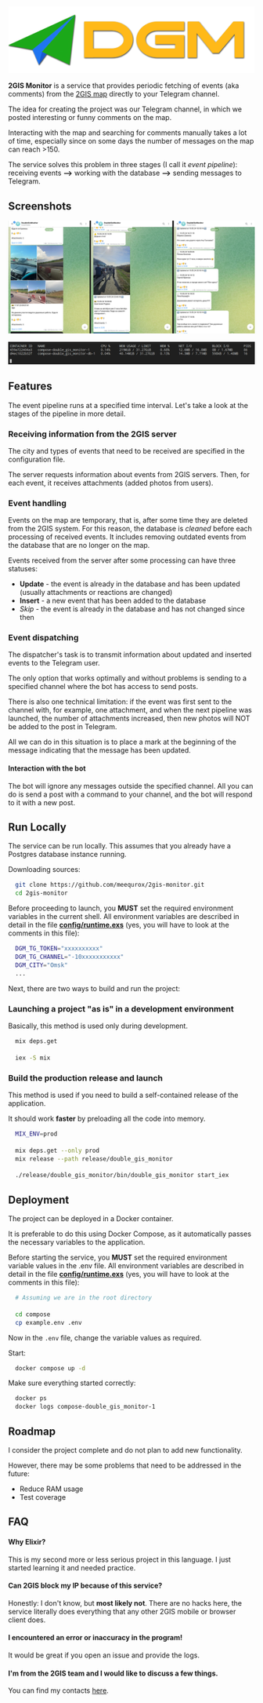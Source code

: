 ![Logo](.github/images/logo-01.png)

**2GIS Monitor** is a service that provides periodic fetching of events (aka comments) from the [2GIS map](https://2gis.ru) directly to your Telegram channel.

The idea for creating the project was our Telegram channel, in which we posted interesting or funny comments on the map.

Interacting with the map and searching for comments manually takes a lot of time, especially since on some days the number of messages on the map can reach >150.

The service solves this problem in three stages (I call it *event pipeline*): receiving events **-->** working with the database **-->** sending messages to Telegram.

## Screenshots

![Telegram Screenshot](.github/images/telegram-01.png)

![Docker stats](.github/images/docker-01.png)

## Features

The event pipeline runs at a specified time interval. Let's take a look at the stages of the pipeline in more detail.

### Receiving information from the 2GIS server

The city and types of events that need to be received are specified in the configuration file.

The server requests information about events from 2GIS servers. Then, for each event, it receives attachments (added photos from users).

### Event handling

Events on the map are temporary, that is, after some time they are deleted from the 2GIS system.
For this reason, the database is *cleaned* before each processing of received events.
It includes removing outdated events from the database that are no longer on the map.

Events received from the server after some processing can have three statuses:

- **Update** - the event is already in the database and has been updated (usually attachments or reactions are changed)
- **Insert** - a new event that has been added to the database
- *Skip* - the event is already in the database and has not changed since then

### Event dispatching

The dispatcher's task is to transmit information about updated and inserted events to the Telegram user.

The only option that works optimally and without problems is sending to a specified channel where the bot has access to send posts.

There is also one technical limitation: if the event was first sent to the channel with, for example, one attachment, and when the next pipeline was launched, the number of attachments increased, then new photos will NOT be added to the post in Telegram.

All we can do in this situation is to place a mark at the beginning of the message indicating that the message has been updated.

#### Interaction with the bot

The bot will ignore any messages outside the specified channel.
All you can do is send a post with a command to your channel, and the bot will respond to it with a new post.

## Run Locally

The service can be run locally.
This assumes that you already have a Postgres database instance running.

Downloading sources:

```bash
  git clone https://github.com/meequrox/2gis-monitor.git
  cd 2gis-monitor
```

Before proceeding to launch, you **MUST** set the required environment variables in the current shell.
All environment variables are described in detail in the file **[config/runtime.exs](config/runtime.exs)** (yes, you will have to look at the comments in this file):

```bash
  DGM_TG_TOKEN="xxxxxxxxxx"
  DGM_TG_CHANNEL="-10xxxxxxxxxxx"
  DGM_CITY="Omsk"
  ...
```

Next, there are two ways to build and run the project:

### Launching a project "as is" in a development environment

Basically, this method is used only during development.

```bash
  mix deps.get

  iex -S mix
```

### Build the production release and launch

This method is used if you need to build a self-contained release of the application.

It should work **faster** by preloading all the code into memory.

```bash
  MIX_ENV=prod

  mix deps.get --only prod
  mix release --path release/double_gis_monitor

  ./release/double_gis_monitor/bin/double_gis_monitor start_iex
```

## Deployment

The project can be deployed in a Docker container.

It is preferable to do this using Docker Compose, as it automatically passes the necessary variables to the application.

Before starting the service, you **MUST** set the required environment variable values ​​in the .env file.
All environment variables are described in detail in the file **[config/runtime.exs](config/runtime.exs)** (yes, you will have to look at the comments in this file):

```bash
  # Assuming we are in the root directory

  cd compose
  cp example.env .env
```

Now in the `.env` file, change the variable values ​​as required.

Start:

```bash
  docker compose up -d
```

Make sure everything started correctly:

```bash
  docker ps
  docker logs compose-double_gis_monitor-1
```

## Roadmap

I consider the project complete and do not plan to add new functionality.

However, there may be some problems that need to be addressed in the future:

- Reduce RAM usage
- Test coverage

## FAQ

#### Why Elixir?

This is my second more or less serious project in this language. I just started learning it and needed practice.

#### Can 2GIS block my IP because of this service?

Honestly: I don't know, but **most likely not**.
There are no hacks here, the service literally does everything that any other 2GIS mobile or browser client does.

#### I encountered an error or inaccuracy in the program!

It would be great if you open an issue and provide the logs.

#### I'm from the 2GIS team and I would like to discuss a few things.

You can find my contacts [here](https://github.com/meequrox#contacts).
